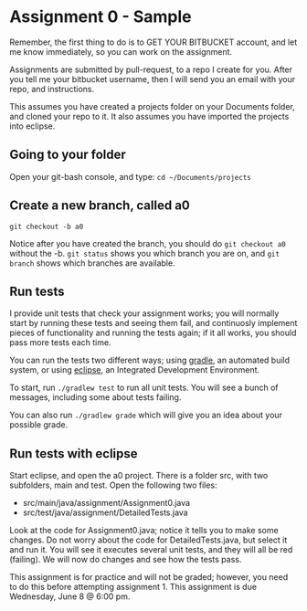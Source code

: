 Assignment 0 - Sample
===

Remember, the first thing to do is to GET YOUR BITBUCKET account, and let me know immediately, so you can work on the assignment. 

Assignments are submitted by pull-request, to a repo I create for you. After you tell me your bitbucket username, then I will send you an email with your repo, and instructions.

This assumes you have created a projects folder on your Documents folder, and cloned your repo to it. It also assumes you have imported the projects into eclipse.

## Going to your folder
Open your git-bash console, and type:
```cd ~/Documents/projects```

## Create a new branch, called a0
```
git checkout -b a0
```

Notice after you have created the branch, you should do ```git checkout a0``` without the -b. ```git status``` shows you which branch you are on, and ```git branch``` shows which branches are available.

## Run tests

I provide unit tests that check your assignment works; you will normally start by running these tests and seeing them fail, and continuosly implement pieces of functionality and running the tests again; if it all works, you should pass more tests each time.

You can run the tests two different ways; using [gradle](http://gradle.org), an automated build system, or using [eclipse](http://eclipse.org), an Integrated Development Environment.

To start, run ```./gradlew test``` to run all unit tests. You will see a bunch of messages, including some about tests failing.

You can also run ```./gradlew grade``` which will give you an idea about your possible grade.

## Run tests with eclipse

Start eclipse, and open the a0 project. There is a folder src, with two subfolders, main and test. Open the following two files: 
+ src/main/java/assignment/Assignment0.java
+ src/test/java/assignment/DetailedTests.java

Look at the code for Assignment0.java; notice it tells you to make some changes. Do not worry about the code for DetailedTests.java, but select it and run it. You will see it executes several unit tests, and they will all be red (failing). We will now do changes and see how the tests pass.




This assignment is for practice and will not be graded; however, you need to do this before attempting assignment 1. This assignment is due Wednesday, June 8 @ 6:00 pm. 
